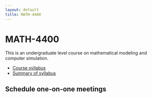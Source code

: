 ```yaml
---
layout: default
title: MATH-4400
---
```


# MATH-4400

This is an undergraduate level course on mathematical modeling and
computer simulation.


* [Course syllabus](syllabus-F2020/)
* [Summary of syllabus](summary-F2020/)

## Schedule one-on-one meetings

<!-- Calendly inline widget begin -->
<div class="calendly-inline-widget" data-url="https://calendly.com/chentianran/one-on-one" style="min-width:320px;height:630px;"></div>
<script type="text/javascript" src="https://assets.calendly.com/assets/external/widget.js"></script>
<!-- Calendly inline widget end -->
